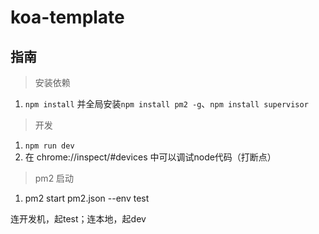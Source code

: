 # koa-template
## 指南
> 安装依赖
1. `npm install` 并全局安装`npm install pm2 -g`、`npm install supervisor`
> 开发
1. `npm run dev` 
2. 在 chrome://inspect/#devices 中可以调试node代码（打断点）
> pm2 启动
1. pm2 start pm2.json --env test

连开发机，起test；连本地，起dev
